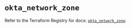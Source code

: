 # `okta_network_zone`

Refer to the Terraform Registry for docs: [`okta_network_zone`](https://registry.terraform.io/providers/okta/okta/4.11.0/docs/resources/network_zone).
